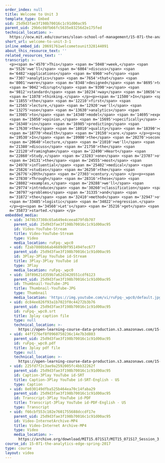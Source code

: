 ```yaml
---
order_index: null
title: Welcome to Unit 3
template_type: Embed
uid: 25d9d3fae3f198b70016c1c91d00ac95
parent_uid: 29b6c08fb66fc5635e83256d2e175fed
technical_location: >-
  https://ocw.mit.edu/courses/sloan-school-of-management/15-071-the-analytics-edge-spring-2017/logistic-regression/welcome-to-unit-3/welcome-to-unit-3-1
short_url: welcome-to-unit-3-1
inline_embed_id: 20691761welcometounit328144091
about_this_resource_text: ''
related_resources_text: ''
transcript: >-
  <p><span m='4570'>This</span> <span m='5048'>week,</span> <span
  m='5526'>we'll</span> <span m='6004'>discuss</span> <span
  m='6482'>applications</span> <span m='6960'>of</span> <span
  m='7307'>analytics</span> <span m='7654'>that</span> <span
  m='8001'>were</span> <span m='8348'>designed</span> <span m='8695'>to</span>
  <span m='9042'>disrupt</span> <span m='9390'>a</span> <span
  m='9812'>standard</span> <span m='10234'>way</span> <span m='10656'>of</span>
  <span m='11078'>thinking.</span> </p><p><span m='11500'>In</span> <span
  m='11855'>the</span> <span m='12210'>first</span> <span
  m='12565'>lecture,</span> <span m='12920'>we'll</span> <span
  m='13275'>use</span> <span m='13630'>analytics</span> <span
  m='13985'>to</span> <span m='14340'>model</span> <span m='14695'>expert</span>
  <span m='15050'>opinion,</span> <span m='15695'>specifically</span> <span
  m='16340'>in</span> <span m='16985'>predicting</span> <span
  m='17630'>the</span> <span m='18010'>quality</span> <span m='18390'>of</span>
  <span m='18770'>health</span> <span m='19150'>care.</span> </p><p><span
  m='19530'>In</span> <span m='19900'>the</span> <span m='20270'>second</span>
  <span m='20640'>lecture,</span> <span m='21010'>we'll</span> <span
  m='21380'>discuss</span> <span m='21750'>the</span> <span
  m='22120'>Framingham</span> <span m='22490'>Heart</span> <span
  m='22860'>Study,</span> <span m='23283'>one</span> <span m='23707'>of</span>
  <span m='24131'>the</span> <span m='24555'>most</span> <span
  m='24978'>influential</span> <span m='25402'>medical</span> <span
  m='25826'>studies</span> <span m='26250'>the</span> <span
  m='26776'>20th</span> <span m='27303'>century.</span> </p><p><span
  m='27830'>Through</span> <span m='28316'>these</span> <span
  m='28802'>examples,</span> <span m='29288'>we'll</span> <span
  m='29774'>introduce</span> <span m='30260'>classification</span> <span
  m='30797'>problems</span> <span m='31335'>and</span> <span
  m='31872'>the</span> <span m='32410'>method</span> <span m='32947'>of</span>
  <span m='33485'>logistic</span> <span m='34022'>regression.</span>
  </p><p><span m='34560'>Let's</span> <span m='35216'>get</span> <span
  m='35873'>started.</span> </p>
embedded_media:
  - uid: 3478b37308c65a649e4ceea879fdb707
    parent_uid: 25d9d3fae3f198b70016c1c91d00ac95
    id: Video-YouTube-Stream
    title: Video-YouTube-Stream
    type: Video
    media_location: ruFpq-_wpc0
  - uid: f2ab7808bb6ab4689d0f951494fec677
    parent_uid: 25d9d3fae3f198b70016c1c91d00ac95
    id: 3Play-3Play YouTube id-Stream
    title: 3Play-3Play YouTube id
    type: 3Play
    media_location: ruFpq-_wpc0
  - uid: 18f89621d359b7a62d3420551cdf6123
    parent_uid: 25d9d3fae3f198b70016c1c91d00ac95
    id: Thumbnail-YouTube-JPG
    title: Thumbnail-YouTube-JPG
    type: Thumbnail
    media_location: 'https://img.youtube.com/vi/ruFpq-_wpc0/default.jpg'
  - uid: dc84ee826f93a1b7023f0c44272b3b76
    parent_uid: 25d9d3fae3f198b70016c1c91d00ac95
    id: ruFpq-_wpc0.srt
    title: 3play caption file
    type: null
    technical_location: >-
      https://open-learning-course-data-production.s3.amazonaws.com/15-071-the-analytics-edge-spring-2017/dc84ee826f93a1b7023f0c44272b3b76_ruFpq-_wpc0.srt
  - uid: 44ff276ef8f0960750236c14e7b3d803
    parent_uid: 25d9d3fae3f198b70016c1c91d00ac95
    id: ruFpq-_wpc0.pdf
    title: 3play pdf file
    type: null
    technical_location: >-
      https://open-learning-course-data-production.s3.amazonaws.com/15-071-the-analytics-edge-spring-2017/44ff276ef8f0960750236c14e7b3d803_ruFpq-_wpc0.pdf
  - uid: 225fd7f2c3ae9a2592005fc4bb32262f
    parent_uid: 25d9d3fae3f198b70016c1c91d00ac95
    id: Caption-3Play YouTube id-SRT
    title: Caption-3Play YouTube id-SRT-English - US
    type: Caption
  - uid: 8e030149dfba525b464ea70c14faba29
    parent_uid: 25d9d3fae3f198b70016c1c91d00ac95
    id: Transcript-3Play YouTube id-PDF
    title: Transcript-3Play YouTube id-PDF-English - US
    type: Transcript
  - uid: f66cbf553c102e7601755688dccdf17e
    parent_uid: 25d9d3fae3f198b70016c1c91d00ac95
    id: Video-InternetArchive-MP4
    title: Video-Internet Archive-MP4
    type: Video
    media_location: >-
      https://archive.org/download/MIT15.071S17/MIT15_071S17_Session_3.1.01_300k.mp4
course_id: 15-071-the-analytics-edge-spring-2017
type: course
layout: video
---
```

